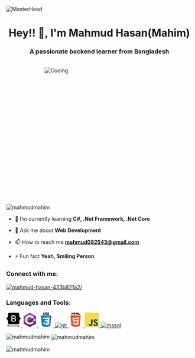 ![MasterHead](https://media.licdn.com/dms/image/C5616AQH1G9wL7GuvVw/profile-displaybackgroundimage-shrink_350_1400/0/1651084384551?e=1706140800&v=beta&t=VhHQ0XdwjO9Iskphdfh3yuFUnNi9kqM2fA5N3ZnoTl8) 
<h1 align="center">Hey!! 👋, I'm Mahmud Hasan(Mahim)</h1>
<h3 align="center">A passionate backend learner from Bangladesh</h3>
<br>
<img align="right" alt="Coding" width="400" height="370" src="https://i.pinimg.com/originals/06/60/ef/0660efe82fa3da42ed56eef013171835.gif">

<p align="left"> <img src="https://komarev.com/ghpvc/?username=mahmudmahim&label=Profile%20views&color=0e75b6&style=flat" alt="mahmudmahim" /> </p>

- 🌱 I’m currently learning **C#, .Net Framework, .Net Core**

- 💬 Ask me about **Web Development**

- 📫 How to reach me **mahmud082543@gmail.com**

- ⚡ Fun fact **Yeah, Smiling Person**

<h3 align="left">Connect with me:</h3>
<p align="left">
<a href="https://www.linkedin.com/in/mahmud-/" target="_blank"><img align="center" src="https://raw.githubusercontent.com/rahuldkjain/github-profile-readme-generator/master/src/images/icons/Social/linked-in-alt.svg" alt="mahmud-hasan-433b821a2/" height="30" width="40" /></a>
</p>

<h3 align="left">Languages and Tools:</h3>
<p align="left"> <a href="https://getbootstrap.com" target="_blank" rel="noreferrer"> <img src="https://raw.githubusercontent.com/devicons/devicon/master/icons/bootstrap/bootstrap-plain-wordmark.svg" alt="bootstrap" width="40" height="40"/> </a> <a href="https://www.w3schools.com/cs/" target="_blank" rel="noreferrer"> <img src="https://raw.githubusercontent.com/devicons/devicon/master/icons/csharp/csharp-original.svg" alt="csharp" width="40" height="40"/> </a> <a href="https://www.w3schools.com/css/" target="_blank" rel="noreferrer"> <img src="https://raw.githubusercontent.com/devicons/devicon/master/icons/css3/css3-original-wordmark.svg" alt="css3" width="40" height="40"/> </a> <a href="https://git-scm.com/" target="_blank" rel="noreferrer"> <img src="https://www.vectorlogo.zone/logos/git-scm/git-scm-icon.svg" alt="git" width="40" height="40"/> </a> <a href="https://www.w3.org/html/" target="_blank" rel="noreferrer"> <img src="https://raw.githubusercontent.com/devicons/devicon/master/icons/html5/html5-original-wordmark.svg" alt="html5" width="40" height="40"/> </a> <a href="https://developer.mozilla.org/en-US/docs/Web/JavaScript" target="_blank" rel="noreferrer"> <img src="https://raw.githubusercontent.com/devicons/devicon/master/icons/javascript/javascript-original.svg" alt="javascript" width="40" height="40"/> </a> <a href="https://www.microsoft.com/en-us/sql-server" target="_blank" rel="noreferrer"> <img src="https://www.svgrepo.com/show/303229/microsoft-sql-server-logo.svg" alt="mssql" width="40" height="40"/> </a></p>

<p><img align="left" src="https://github-readme-stats.vercel.app/api/top-langs?username=mahmudmahim&show_icons=true&locale=en&layout=compact" alt="mahmudmahim" /></p>

<p>&nbsp;<img align="center" src="https://github-readme-stats.vercel.app/api?username=mahmudmahim&show_icons=true&locale=en" alt="mahmudmahim" /></p>

<p><img align="center" src="https://github-readme-streak-stats.herokuapp.com/?user=mahmudmahim&" alt="mahmudmahim" /></p>
